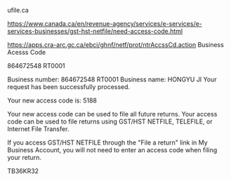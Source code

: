 ufile.ca


https://www.canada.ca/en/revenue-agency/services/e-services/e-services-businesses/gst-hst-netfile/need-access-code.html


https://apps.cra-arc.gc.ca/ebci/ghnf/netf/prot/ntrAccssCd.action
Business Acesss Code

864672548 RT0001


Business number:
864672548 RT0001
Business name:
HONGYU JI
Your request has been successfully processed.

Your new access code is: 5188

Your new access code can be used to file all future returns. Your access code can be used to file returns using GST/HST NETFILE, TELEFILE, or Internet File Transfer.

If you access GST/HST NETFILE through the "File a return" link in My Business Account, you will not need to enter an access code when filing your return.


TB36KR32